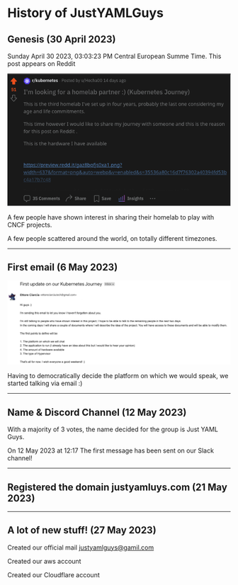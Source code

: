 # History of JustYAMLGuys

## Genesis (30 April 2023)

Sunday April 30 2023, 03:03:23 PM Central European Summe Time. This post appears on Reddit


![Reddit](img/reddit.png)

A few people have shown interest in sharing their homelab to play with CNCF projects.

A few people scattered around the world, on totally different timezones.

___

## First email (6 May 2023)

![first-email.png](/img/first-email.png)

Having to democratically decide the platform on which we would speak, we started talking via email :)

___

## Name & Discord Channel (12 May 2023)

With a majority of 3 votes, the name decided for the group is Just YAML Guys.

On 12 May 2023 at 12:17 The first message has been sent on our Slack channel!

___

## Registered the domain justyamluys.com (21 May 2023)

___

## A lot of new stuff! (27 May 2023)

Created our official mail justyamlguys@gamil.com

Created our aws account

Created our Cloudflare account
